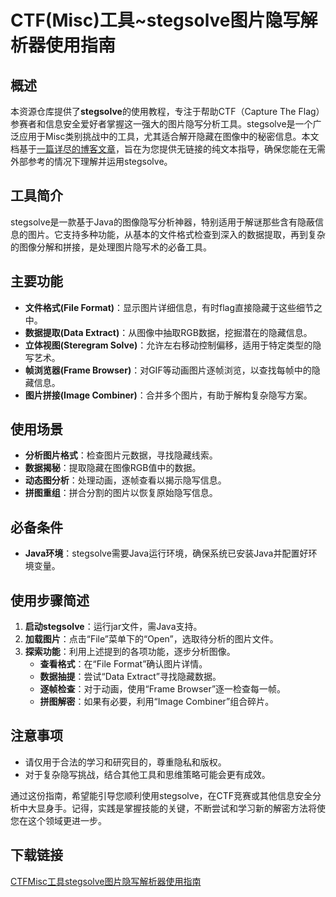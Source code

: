 # CTF(Misc)工具~stegsolve图片隐写解析器使用指南

## 概述

本资源仓库提供了**stegsolve**的使用教程，专注于帮助CTF（Capture The Flag）参赛者和信息安全爱好者掌握这一强大的图片隐写分析工具。stegsolve是一个广泛应用于Misc类别挑战中的工具，尤其适合解开隐藏在图像中的秘密信息。本文档基于[一篇详尽的博客文章](https://blog.csdn.net/m0_75030189/article/details/136940462)，旨在为您提供无链接的纯文本指导，确保您能在无需外部参考的情况下理解并运用stegsolve。

## 工具简介

stegsolve是一款基于Java的图像隐写分析神器，特别适用于解谜那些含有隐蔽信息的图片。它支持多种功能，从基本的文件格式检查到深入的数据提取，再到复杂的图像分解和拼接，是处理图片隐写术的必备工具。

## 主要功能

- **文件格式(File Format)**：显示图片详细信息，有时flag直接隐藏于这些细节之中。
- **数据提取(Data Extract)**：从图像中抽取RGB数据，挖掘潜在的隐藏信息。
- **立体视图(Steregram Solve)**：允许左右移动控制偏移，适用于特定类型的隐写艺术。
- **帧浏览器(Frame Browser)**：对GIF等动画图片逐帧浏览，以查找每帧中的隐藏信息。
- **图片拼接(Image Combiner)**：合并多个图片，有助于解构复杂隐写方案。

## 使用场景

- **分析图片格式**：检查图片元数据，寻找隐藏线索。
- **数据揭秘**：提取隐藏在图像RGB值中的数据。
- **动态图分析**：处理动画，逐帧查看以揭示隐写信息。
- **拼图重组**：拼合分割的图片以恢复原始隐写信息。

## 必备条件

- **Java环境**：stegsolve需要Java运行环境，确保系统已安装Java并配置好环境变量。

## 使用步骤简述

1. **启动stegsolve**：运行jar文件，需Java支持。
2. **加载图片**：点击“File”菜单下的“Open”，选取待分析的图片文件。
3. **探索功能**：利用上述提到的各项功能，逐步分析图像。
    - **查看格式**：在“File Format”确认图片详情。
    - **数据抽提**：尝试“Data Extract”寻找隐藏数据。
    - **逐帧检查**：对于动画，使用“Frame Browser”逐一检查每一帧。
    - **拼图解密**：如果有必要，利用“Image Combiner”组合碎片。

## 注意事项

- 请仅用于合法的学习和研究目的，尊重隐私和版权。
- 对于复杂隐写挑战，结合其他工具和思维策略可能会更有成效。

通过这份指南，希望能引导您顺利使用stegsolve，在CTF竞赛或其他信息安全分析中大显身手。记得，实践是掌握技能的关键，不断尝试和学习新的解密方法将使您在这个领域更进一步。

## 下载链接

[CTFMisc工具stegsolve图片隐写解析器使用指南](https://pan.quark.cn/s/4f004a4332a1)